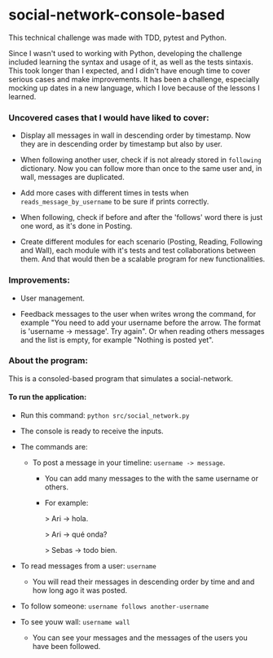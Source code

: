 # social-network-console-based

  
  

This technical challenge was made with TDD, pytest and Python.

  

Since I wasn't used to working with Python, developing the challenge included learning the syntax and usage of it, as well as the tests sintaxis. This took longer than I expected, and I didn't have enough time to cover serious cases and make improvements. It has been a challenge, especially mocking up dates in a new language, which I love because of the lessons I learned.

  

### Uncovered cases that I would have liked to cover:

  

- Display all messages in wall in descending order by timestamp. Now they are in descending order by timestamp but also by user.

- When following another user, check if is not already stored in `following` dictionary. Now you can follow more than once to the same user and, in wall, messages are duplicated.

- Add more cases with different times in tests when `reads_message_by_username` to be sure if prints correctly.

- When following, check if before and after the 'follows' word there is just one word, as it's done in Posting.

- Create different modules for each scenario (Posting, Reading, Following and Wall), each module with it's tests and test collaborations between them. And that would then be a scalable program for new functionalities.

  

### Improvements:

  

- User management.

- Feedback messages to the user when writes wrong the command, for example "You need to add your username before the arrow. The format is 'username -> message'. Try again". Or when reading others messages and the list is empty, for example "Nothing is posted yet".

  

### About the program:

  

This is a consoled-based program that simulates a social-network.

  

#### To run the application:

- Run this command: `python src/social_network.py`

  

- The console is ready to receive the inputs.

  

- The commands are:

	- To post a message in your timeline: `username -> message`.

		- You can add many messages to the with the same username or others.

		- For example:

			\> Ari -> hola.

			\> Ari -> qué onda?

			\> Sebas -> todo bien.

- To read messages from a user: `username`

	- You will read their messages in descending order by time and and how long ago it was posted.

- To follow someone: `username follows another-username`

- To see youw wall: `username wall`

	- You can see your messages and the messages of the users you have been followed.